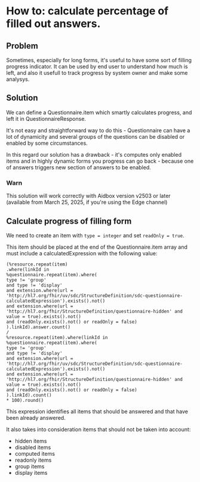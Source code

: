 # How to: calculate percentage of filled out answers.

## Problem

Sometimes, especially for long forms, it's useful to have some sort of filling progress indicator. It can be used by end user to understand how much is left, and also it usefull to track progress by system owner and make some analysys.

## Solution 

We can define a Questionnaire.item which smartly calculates progress, and left it in QuestionnaireResponse.

It's not easy and straightforward way to do this - Questionnaire can have a lot of dynamicity and several groups of the questions can be disabled or enabled by some circumstances. 

In this regard our solution has a drawback - it's computes only enabled items and in highly dynamic forms you progress can go back - because one of answers triggers new section of answers to be enabled.


### Warn

This solution will work correctly with Aidbox version v2503 or later (available from March 25, 2025, if you're using the Edge channel)


## Calculate progress of filling form

We need to create an item with `type = integer` and set `readOnly = true`.

This item should be placed at the end of the Questionnaire.item array and must include a calculatedExpression with the following value:


```fhirpath
(%resource.repeat(item)
.where(linkId in 
%questionnaire.repeat(item).where(
type != 'group' 
and type != 'display' 
and extension.where(url = 'http://hl7.org/fhir/uv/sdc/StructureDefinition/sdc-questionnaire-calculatedExpression').exists().not()
and extension.where(url = 'http://hl7.org/fhir/StructureDefinition/questionnaire-hidden' and value = true).exists().not()
and (readOnly.exists().not() or readOnly = false)
).linkId).answer.count() 
/ 
%resource.repeat(item).where(linkId in 
%questionnaire.repeat(item).where(
type != 'group' 
and type != 'display' 
and extension.where(url = 'http://hl7.org/fhir/uv/sdc/StructureDefinition/sdc-questionnaire-calculatedExpression').exists().not()
and extension.where(url = 'http://hl7.org/fhir/StructureDefinition/questionnaire-hidden' and value = true).exists().not()
and (readOnly.exists().not() or readOnly = false)
).linkId).count() 
* 100).round()
```

This expression identifies all items that should be answered and that have been already answered.

It also takes into consideration items that should not be taken into account:

- hidden items
- disabled items
- computed items
- readonly items
- group items
- display items

